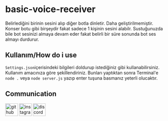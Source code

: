# basic-voice-receiver
Belirlediğini birinin sesini alıp diğer botla dinletir. Daha geliştirilmemiştir.
Konser botu gibi birşeydir fakat sadece 1 kişinin sesini alabilr.
Sustuğunuzda bile bot sesinizi almaya devam eder fakat belirli bir süre sonunda bot ses almayı durdurur.

## Kullanım/How do i use

`Settings.json`içerisindeki bilgileri doldurup istediğiniz gibi kullanabilirsiniz. Kullanım amacınıza göre şekillendiriniz. Bunları yaptıktan sonra Terminal'e `node .` veya `node server.js` yazıp enter tuşuna basmanız yeterli olucaktır.

## Communication
[<img src='https://cdn.jsdelivr.net/npm/simple-icons@3.0.1/icons/github.svg' alt='github' height='40'>](https://github.com/JagerTR)  [<img src='https://cdn.jsdelivr.net/npm/simple-icons@3.0.1/icons/instagram.svg' alt='instagram' height='40'>](https://www.instagram.com/jaeger.07/)  [<img src='https://cdn.jsdelivr.net/npm/simple-icons@3.0.1/icons/discord.svg' alt='discord' height='40'>](https://discord.com/users/784850380332597280)  

